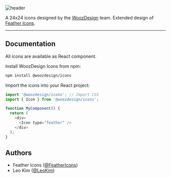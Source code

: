 ![header](https://capsule-render.vercel.app/api?type=rect&color=000&fontColor=fff&height=148&section=header&text=Wooz%20Design%20Icons&fontSize=52)

A 24x24 icons designed by the [WoozDesign](https://woozlabs.com) team.
Extended design of [Feather Icons](https://feathericons.com/).

---

## Documentation

All icons are available as React component.

Install WoozDesign Icons from npm:

```bash
npm install @woozdesign/icons
```

Import the icons into your React project:

```js
import '@woozdesign/icons'; // Import CSS
import { Icon } from '@woozdesign/icons';

function MyComponent() {
  return (
    <div>
      <Icon type="feather" />
    </div>
  );
}
```

## Authors

- Feather Icons ([@FeatherIcons](https://github.com/feathericons/feather))
- Leo Kim ([@LeoKim](https://github.com/william8012))
